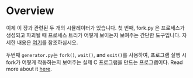
# Overview
이제 이 장과 관련된 두 개의 시뮬레이터가 있습니다. 첫 번째, fork.py 은 프로세스가 생성되고 파괴될 때 프로세스 트리가 어떻게 보이는지 보여주는 간단한 도구입니다.
자세한 내용은 [여기](README-fork.md)를 참조하십시오.

두번째 `generator.py`는 `fork()`, `wait()`, and `exit()`를 사용하여, 프로그램 실행 시 fork가 어떻게 작동하는지 보여주는 실제 C 프로그램을 만드는 프로그램이다.
Read more about it [here](README-generator.md).











